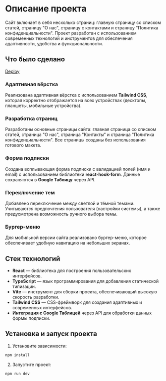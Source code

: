 # Описание проекта

Сайт включает в себя несколько страниц: главную страницу со списком статей, страницу "О нас", страницу с контактами и страницу "Политика конфиденциальности". Проект разработан с использованием современных технологий и инструментов для обеспечения адаптивности, удобства и функциональности.

## Что было сделано

[Deploy](https://mindautonomy.netlify.app/)

### Адаптивная вёрстка
Реализована адаптивная вёрстка с использованием **Tailwind CSS**, которая корректно отображается на всех устройствах (десктопы, планшеты, мобильные устройства).

### Разработка страниц
Разработаны основные страницы сайта: главная страница со списком статей, страница "О нас", страница "Контакты" и страница "Политика конфиденциальности". Все страницы созданы без использования готового макета.

### Форма подписки
Cоздана всплывающая форма подписки с валидацией полей (имя и email) с использованием библиотеки **react-hook-form**. Данные сохраняются в **Google Таблицу** через API. 

### Переключение тем
Добавлено переключение между светлой и тёмной темами. Учитываются предпочтения пользователя (настройки системы), а также предусмотрена возможность ручного выбора темы.

### Бургер-меню
Для мобильной версии сайта реализовано бургер-меню, которое обеспечивает удобную навигацию на небольших экранах.

## Стек технологий
- **React** — библиотека для построения пользовательских интерфейсов.
- **TypeScript** — язык программирования для добавления статической типизации.
- **Vite** — инструмент для сборки проекта, обеспечивающий высокую скорость разработки.
- **Tailwind CSS** — CSS-фреймворк для создания адаптивных и современных интерфейсов.
- **Интеграция с Google Таблицей** через API для обработки данных формы подписки.

## Установка и запуск проекта

1. Установите зависимости:
  ```bash
  npm install
  ```
2. Запустите проект:
  ```bash
  npm run dev
  ```
